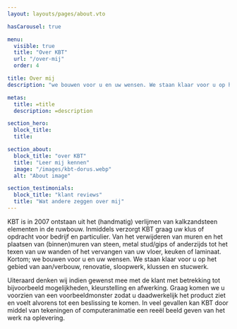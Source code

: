 ```yaml
---
layout: layouts/pages/about.vto

hasCarousel: true

menu:
  visible: true
  title: "Over KBT"
  url: "/over-mij"
  order: 4

title: Over mij
description: "we bouwen voor u en uw wensen. We staan klaar voor u op het gebied van aan/verbouw, renovatie, sloopwerk, klussen en stucwerk."

metas:
  title: =title
  description: =description

section_hero:
  block_title:
  title:

section_about:
  block_title: "over KBT"
  title: "Leer mij kennen"
  image: "/images/kbt-dorus.webp"
  alt: "About image"

section_testimonials:
  block_title: "klant reviews"
  title: "Wat andere zeggen over mij"
---
```


KBT is in 2007 ontstaan uit het (handmatig) verlijmen van kalkzandsteen elementen in de ruwbouw. Inmiddels verzorgt KBT graag uw klus of opdracht voor bedrijf en particulier. Van het verwijderen van muren en het plaatsen van (binnen)muren van steen, metal stud/gips of anderzijds tot het texen van uw wanden of het vervangen van uw vloer, keuken of laminaat. Kortom; we bouwen voor u en uw wensen. We staan klaar voor u op het gebied van aan/verbouw, renovatie, sloopwerk, klussen en stucwerk.

Uiteraard denken wij indien gewenst mee met de klant met betrekking tot bijvoorbeeld mogelijkheden, kleurstelling en afwerking. Graag komen we u voorzien van een voorbeeldmonster zodat u daadwerkelijk het product ziet en voelt alvorens tot een beslissing te komen. In veel gevallen kan KBT door middel van tekeningen of computeranimatie een reeël beeld geven van het werk na oplevering.